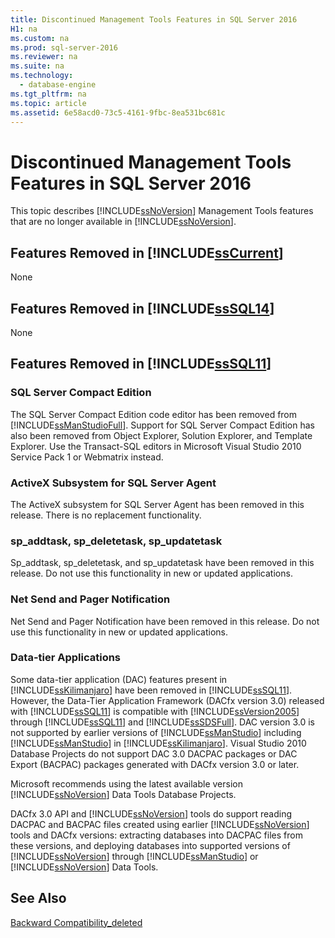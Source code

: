 ```yaml
---
title: Discontinued Management Tools Features in SQL Server 2016
H1: na
ms.custom: na
ms.prod: sql-server-2016
ms.reviewer: na
ms.suite: na
ms.technology: 
  - database-engine
ms.tgt_pltfrm: na
ms.topic: article
ms.assetid: 6e58acd0-73c5-4161-9fbc-8ea531bc681c
---
```

# Discontinued Management Tools Features in SQL Server 2016
  This topic describes [!INCLUDE[ssNoVersion](../../Topics/TopicNameContainA/includes/ssNoVersion_md.md)] Management Tools features that are no longer available in [!INCLUDE[ssNoVersion](../../Topics/TopicNameContainA/includes/ssNoVersion_md.md)].  
  
## Features Removed in [!INCLUDE[ssCurrent](../../Topics/TopicNameContainA/includes/ssCurrent_md.md)]  
 None  
  
## Features Removed in [!INCLUDE[ssSQL14](../../Topics/TopicNameContainA/includes/ssSQL14_md.md)]  
 None  
  
## Features Removed in [!INCLUDE[ssSQL11](../../Topics/TopicNameContainA/includes/ssSQL11_md.md)]  
  
### SQL Server Compact Edition  
 The SQL Server Compact Edition code editor has been removed from [!INCLUDE[ssManStudioFull](../../Topics/TopicNameContainA/includes/ssManStudioFull_md.md)]. Support for SQL Server Compact Edition has also been removed from Object Explorer, Solution Explorer, and Template Explorer. Use the Transact-SQL editors in Microsoft Visual Studio 2010 Service Pack 1 or Webmatrix instead.  
  
### ActiveX Subsystem for SQL Server Agent  
 The ActiveX subsystem for SQL Server Agent has been removed in this release. There is no replacement functionality.  
  
### sp_addtask, sp_deletetask, sp_updatetask  
 Sp_addtask, sp_deletetask, and sp_updatetask have been removed in this release. Do not use this functionality in new or updated applications.  
  
### Net Send and Pager Notification  
 Net Send and Pager Notification have been removed in this release. Do not use this functionality in new or updated applications.  
  
### Data-tier Applications  
 Some data-tier application (DAC) features present in [!INCLUDE[ssKilimanjaro](../../Topics/TopicNameContainA/includes/ssKilimanjaro_md.md)] have been removed in [!INCLUDE[ssSQL11](../../Topics/TopicNameContainA/includes/ssSQL11_md.md)]. However, the Data-Tier Application Framework (DACfx version 3.0) released with [!INCLUDE[ssSQL11](../../Topics/TopicNameContainA/includes/ssSQL11_md.md)] is compatible with [!INCLUDE[ssVersion2005](../../Topics/TopicNameContainA/includes/ssVersion2005_md.md)] through [!INCLUDE[ssSQL11](../../Topics/TopicNameContainA/includes/ssSQL11_md.md)] and [!INCLUDE[ssSDSFull](../../Topics/TopicNameContainA/includes/ssSDSfull_md.md)]. DAC version 3.0 is not supported by earlier versions of [!INCLUDE[ssManStudio](../../Topics/TopicNameContainA/includes/ssManStudio_md.md)] including [!INCLUDE[ssManStudio](../../Topics/TopicNameContainA/includes/ssManStudio_md.md)] in [!INCLUDE[ssKilimanjaro](../../Topics/TopicNameContainA/includes/ssKilimanjaro_md.md)]. Visual Studio 2010 Database Projects do not support DAC 3.0 DACPAC packages or DAC Export (BACPAC) packages generated with DACfx version 3.0 or later.  
  
 Microsoft recommends using the latest available version [!INCLUDE[ssNoVersion](../../Topics/TopicNameContainA/includes/ssNoVersion_md.md)] Data Tools Database Projects.  
  
 DACfx 3.0 API and [!INCLUDE[ssNoVersion](../../Topics/TopicNameContainA/includes/ssNoVersion_md.md)] tools do support reading DACPAC and BACPAC files created using earlier [!INCLUDE[ssNoVersion](../../Topics/TopicNameContainA/includes/ssNoVersion_md.md)] tools and DACfx versions: extracting databases into DACPAC files from these versions, and deploying databases into supported versions of [!INCLUDE[ssNoVersion](../../Topics/TopicNameContainA/includes/ssNoVersion_md.md)] through [!INCLUDE[ssManStudio](../../Topics/TopicNameContainA/includes/ssManStudio_md.md)] or [!INCLUDE[ssNoVersion](../../Topics/TopicNameContainA/includes/ssNoVersion_md.md)] Data Tools.  
  
## See Also  
 [Backward Compatibility_deleted](../Topic/Backward%20Compatibility_deleted.md)  
  
  